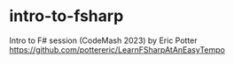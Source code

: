 # intro-to-fsharp
Intro to F# session (CodeMash 2023)
by Eric Potter
https://github.com/pottereric/LearnFSharpAtAnEasyTempo
